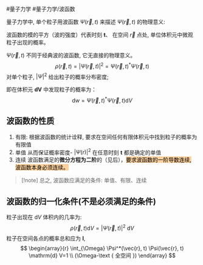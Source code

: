 #量子力学 #量子力学/波函数 

量子力学中, 单个粒子用波函数 $\Psi(\vec{r}, t)$ 来描述 $\Psi(\vec{r}, t)$ 的物理意义:

波函数的模的平方（波的强度）代表时刻 $\boldsymbol{t} 、$ 在空间 $\vec{r}$ 点处, 单位体积元中微观粒子出现的概率。

$\Psi(\vec{r}, t)$ 不同于经典波的波函数, 它无直接的物理意义。
$$
\rho(\vec{r}, t)=|\Psi(\vec{r}, t)|^2=\Psi(\vec{r}, t)^* \Psi(\vec{r}, t)
$$
对单个粒子, $|\Psi|^2$ 给出粒子的概率分布密度;

即在体积元 $\mathbf{d} \boldsymbol{V}$ 中发现粒子的概率为：
$$
\mathrm{d} w=\Psi(\vec{r}, t)^* \Psi(\vec{r}, t) \mathrm{d} V
$$

## 波函数的性质

1. 有限:
根据波函数的统计诠释, 要求在空间任何有限体积元中找到粒子的概率为有限值
2. 单值
从而保证概率密度- $|\Psi(r)|^2$ 在任意时刻 $\boldsymbol{t}$ 都是确定的单值
3. 连续
波函数满足的**微分方程为二阶**的（见后），<mark style="background: #FFB86CA6;">要求波函数的一阶导数连续, 波函数本身必须连续。</mark>

>[!note] 总之, 波函数应满足的条件: 单值、有限、连续


## 波函数的归一化条件(不是必须满足的条件)
粒子出现在 $\mathrm{d} V$ 体积内的几率为:
$$
\rho(\vec{r}, t) \mathrm{d} V=|\Psi(\vec{r}, t)|^2 \mathrm{~d} V
$$
粒子在空间各点的概率总和应为 $\mathbf{l}$,
$$
\begin{array}{r}
\int_{\Omega} \Psi^*(\vec{r}, t) \Psi(\vec{r}, t) \mathrm{d} V=1 \\
(\Omega-\text { 全空间 })
\end{array}
$$